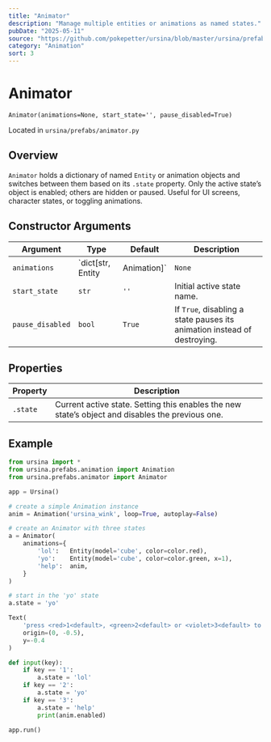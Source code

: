 ```yaml
---
title: "Animator"
description: "Manage multiple entities or animations as named states."
pubDate: "2025-05-11"
source: "https://github.com/pokepetter/ursina/blob/master/ursina/prefabs/animator.py"
category: "Animation"
sort: 3
---
```


# Animator

`Animator(animations=None, start_state='', pause_disabled=True)`

Located in `ursina/prefabs/animator.py`

## Overview

`Animator` holds a dictionary of named `Entity` or animation objects and switches between them based on its `.state` property. Only the active state’s object is enabled; others are hidden or paused. Useful for UI screens, character states, or toggling animations.

## Constructor Arguments

| Argument         | Type                        | Default     | Description                                                             |
|------------------|-----------------------------|-------------|-------------------------------------------------------------------------|
| `animations`     | `dict[str, Entity|Animation]` | `None`      | Mapping of state names to `Entity` instances or `Animation` objects.    |
| `start_state`    | `str`                       | `''`        | Initial active state name.                                              |
| `pause_disabled` | `bool`                      | `True`      | If `True`, disabling a state pauses its animation instead of destroying.|

## Properties

| Property    | Description                                                   |
|-------------|---------------------------------------------------------------|
| `.state`    | Current active state. Setting this enables the new state’s object and disables the previous one. |

## Example

```python
from ursina import *
from ursina.prefabs.animation import Animation
from ursina.prefabs.animator import Animator

app = Ursina()

# create a simple Animation instance
anim = Animation('ursina_wink', loop=True, autoplay=False)

# create an Animator with three states
a = Animator(
    animations={
        'lol':   Entity(model='cube', color=color.red),
        'yo':    Entity(model='cube', color=color.green, x=1),
        'help':  anim,
    }
)

# start in the 'yo' state
a.state = 'yo'

Text(
    'press <red>1<default>, <green>2<default> or <violet>3<default> to switch states',
    origin=(0, -0.5),
    y=-0.4
)

def input(key):
    if key == '1':
        a.state = 'lol'
    if key == '2':
        a.state = 'yo'
    if key == '3':
        a.state = 'help'
        print(anim.enabled)

app.run()
```